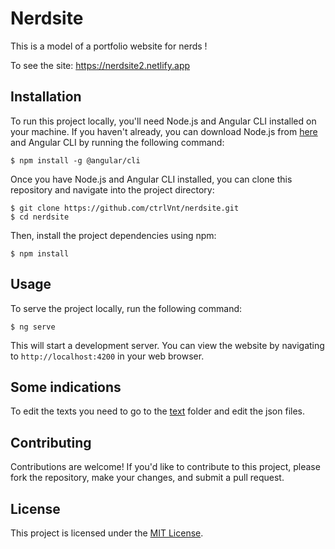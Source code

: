 # Nerdsite

This is a model of a portfolio website for nerds !

To see the site: https://nerdsite2.netlify.app

## Installation

To run this project locally, you'll need Node.js and Angular CLI installed on your machine. If you haven't already, you can download Node.js from [here](https://nodejs.org/) and Angular CLI by running the following command:

```
$ npm install -g @angular/cli
```

Once you have Node.js and Angular CLI installed, you can clone this repository and navigate into the project directory:

```
$ git clone https://github.com/ctrlVnt/nerdsite.git
$ cd nerdsite
```

Then, install the project dependencies using npm:

```
$ npm install
```

## Usage

To serve the project locally, run the following command:

```
$ ng serve
```

This will start a development server. You can view the website by navigating to `http://localhost:4200` in your web browser.

## Some indications

To edit the texts you need to go to the [text](https://github.com/ctrlVnt/nerdsite/tree/main/src/assets/text) folder and edit the json files.

## Contributing

Contributions are welcome! If you'd like to contribute to this project, please fork the repository, make your changes, and submit a pull request.

## License

This project is licensed under the [MIT License](LICENSE).
